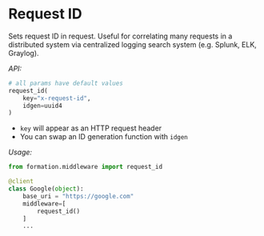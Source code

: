 # Request ID

Sets request ID in request. Useful for correlating many requests in a distributed system via centralized logging search system (e.g. Splunk, ELK, Graylog).

_API:_

```py
# all params have default values
request_id(
    key="x-request-id", 
    idgen=uuid4
)
```

* `key` will appear as an HTTP request header
* You can swap an ID generation function with `idgen`

_Usage:_

```py
from formation.middleware import request_id

@client
class Google(object):
    base_uri = "https://google.com"
    middleware=[
        request_id()
    ]
    ...
```
